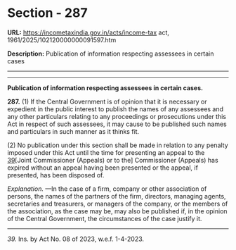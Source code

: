 # Section - 287

**URL:** https://incometaxindia.gov.in/acts/income-tax act, 1961/2025/102120000000091597.htm

**Description:** Publication of information respecting assessees in certain cases

---

****  
  
**Publication of information respecting assessees in certain cases.**

**287.** (1) If the Central Government is of opinion that it is necessary or expedient in the public interest to publish the names of any assessees and any other particulars relating to any proceedings or prosecutions under this Act in respect of such assessees, it may cause to be published such names and particulars in such manner as it thinks fit.

(2) No publication under this section shall be made in relation to any penalty imposed under this Act until the time for presenting an appeal to the [39](javascript:ShowFootnote\('fn39'\);)[Joint Commissioner (Appeals) or to the] Commissioner (Appeals) has expired without an appeal having been presented or the appeal, if presented, has been disposed of.

_Explanation._ —In the case of a firm, company or other association of persons, the names of the partners of the firm, directors, managing agents, secretaries and treasurers, or managers of the company, or the members of the association, as the case may be, may also be published if, in the opinion of the Central Government, the circumstances of the case justify it.

* * *

_39._ Ins. by Act No. 08 of 2023, w.e.f. 1-4-2023.